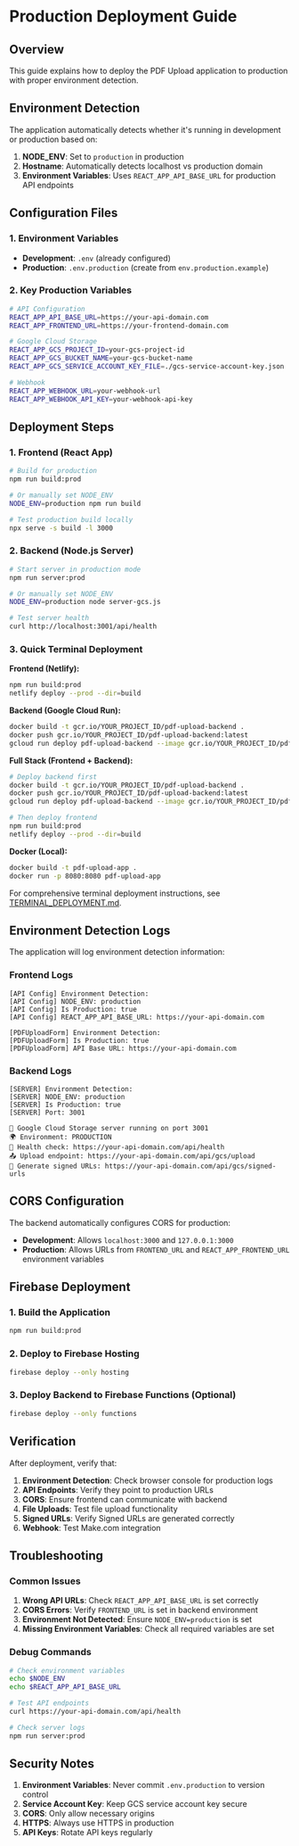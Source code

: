 # Production Deployment Guide

## Overview
This guide explains how to deploy the PDF Upload application to production with proper environment detection.

## Environment Detection

The application automatically detects whether it's running in development or production based on:

1. **NODE_ENV**: Set to `production` in production
2. **Hostname**: Automatically detects localhost vs production domain
3. **Environment Variables**: Uses `REACT_APP_API_BASE_URL` for production API endpoints

## Configuration Files

### 1. Environment Variables
- **Development**: `.env` (already configured)
- **Production**: `.env.production` (create from `env.production.example`)

### 2. Key Production Variables
```bash
# API Configuration
REACT_APP_API_BASE_URL=https://your-api-domain.com
REACT_APP_FRONTEND_URL=https://your-frontend-domain.com

# Google Cloud Storage
REACT_APP_GCS_PROJECT_ID=your-gcs-project-id
REACT_APP_GCS_BUCKET_NAME=your-gcs-bucket-name
REACT_APP_GCS_SERVICE_ACCOUNT_KEY_FILE=./gcs-service-account-key.json

# Webhook
REACT_APP_WEBHOOK_URL=your-webhook-url
REACT_APP_WEBHOOK_API_KEY=your-webhook-api-key
```

## Deployment Steps

### 1. Frontend (React App)
```bash
# Build for production
npm run build:prod

# Or manually set NODE_ENV
NODE_ENV=production npm run build

# Test production build locally
npx serve -s build -l 3000
```

### 2. Backend (Node.js Server)
```bash
# Start server in production mode
npm run server:prod

# Or manually set NODE_ENV
NODE_ENV=production node server-gcs.js

# Test server health
curl http://localhost:3001/api/health
```

### 3. Quick Terminal Deployment

**Frontend (Netlify):**
```bash
npm run build:prod
netlify deploy --prod --dir=build
```

**Backend (Google Cloud Run):**
```bash
docker build -t gcr.io/YOUR_PROJECT_ID/pdf-upload-backend .
docker push gcr.io/YOUR_PROJECT_ID/pdf-upload-backend:latest
gcloud run deploy pdf-upload-backend --image gcr.io/YOUR_PROJECT_ID/pdf-upload-backend:latest --platform managed --region us-central1 --allow-unauthenticated
```

**Full Stack (Frontend + Backend):**
```bash
# Deploy backend first
docker build -t gcr.io/YOUR_PROJECT_ID/pdf-upload-backend .
docker push gcr.io/YOUR_PROJECT_ID/pdf-upload-backend:latest
gcloud run deploy pdf-upload-backend --image gcr.io/YOUR_PROJECT_ID/pdf-upload-backend:latest --platform managed --region us-central1 --allow-unauthenticated

# Then deploy frontend
npm run build:prod
netlify deploy --prod --dir=build
```

**Docker (Local):**
```bash
docker build -t pdf-upload-app .
docker run -p 8080:8080 pdf-upload-app
```

For comprehensive terminal deployment instructions, see [TERMINAL_DEPLOYMENT.md](TERMINAL_DEPLOYMENT.md).

## Environment Detection Logs

The application will log environment detection information:

### Frontend Logs
```
[API Config] Environment Detection:
[API Config] NODE_ENV: production
[API Config] Is Production: true
[API Config] REACT_APP_API_BASE_URL: https://your-api-domain.com

[PDFUploadForm] Environment Detection:
[PDFUploadForm] Is Production: true
[PDFUploadForm] API Base URL: https://your-api-domain.com
```

### Backend Logs
```
[SERVER] Environment Detection:
[SERVER] NODE_ENV: production
[SERVER] Is Production: true
[SERVER] Port: 3001

🚀 Google Cloud Storage server running on port 3001
🌍 Environment: PRODUCTION
📁 Health check: https://your-api-domain.com/api/health
📤 Upload endpoint: https://your-api-domain.com/api/gcs/upload
🔗 Generate signed URLs: https://your-api-domain.com/api/gcs/signed-urls
```

## CORS Configuration

The backend automatically configures CORS for production:

- **Development**: Allows `localhost:3000` and `127.0.0.1:3000`
- **Production**: Allows URLs from `FRONTEND_URL` and `REACT_APP_FRONTEND_URL` environment variables

## Firebase Deployment

### 1. Build the Application
```bash
npm run build:prod
```

### 2. Deploy to Firebase Hosting
```bash
firebase deploy --only hosting
```

### 3. Deploy Backend to Firebase Functions (Optional)
```bash
firebase deploy --only functions
```

## Verification

After deployment, verify that:

1. **Environment Detection**: Check browser console for production logs
2. **API Endpoints**: Verify they point to production URLs
3. **CORS**: Ensure frontend can communicate with backend
4. **File Uploads**: Test file upload functionality
5. **Signed URLs**: Verify Signed URLs are generated correctly
6. **Webhook**: Test Make.com integration

## Troubleshooting

### Common Issues

1. **Wrong API URLs**: Check `REACT_APP_API_BASE_URL` is set correctly
2. **CORS Errors**: Verify `FRONTEND_URL` is set in backend environment
3. **Environment Not Detected**: Ensure `NODE_ENV=production` is set
4. **Missing Environment Variables**: Check all required variables are set

### Debug Commands

```bash
# Check environment variables
echo $NODE_ENV
echo $REACT_APP_API_BASE_URL

# Test API endpoints
curl https://your-api-domain.com/api/health

# Check server logs
npm run server:prod
```

## Security Notes

1. **Environment Variables**: Never commit `.env.production` to version control
2. **Service Account Key**: Keep GCS service account key secure
3. **CORS**: Only allow necessary origins
4. **HTTPS**: Always use HTTPS in production
5. **API Keys**: Rotate API keys regularly
